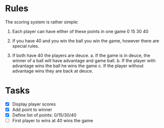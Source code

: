 # Rules

The scoring system is rather simple:

1. Each player can have either of these points in one game 0 15 30 40

2. If you have 40 and you win the ball you win the game, however there are special rules.

3. If both have 40 the players are deuce. a. If the game is in deuce, the winner of a ball will have advantage and game ball. b. If the player with advantage wins the ball he wins the game c. If the player without advantage wins they are back at deuce.

# Tasks
- [x] Display player scores
- [x] Add point to winner
- [x] Define list of points: 0/15/30/40
- [ ] First player to wins at 40 wins the game